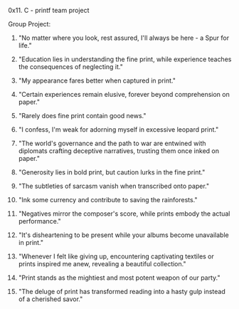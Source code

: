 0x11. C - printf team project

Group Project:

1. "No matter where you look, rest assured, I'll always be here - a Spur for life."

2. "Education lies in understanding the fine print, while experience teaches the consequences of neglecting it."

3. "My appearance fares better when captured in print."

4. "Certain experiences remain elusive, forever beyond comprehension on paper."

5. "Rarely does fine print contain good news."

6. "I confess, I'm weak for adorning myself in excessive leopard print."

7. "The world's governance and the path to war are entwined with diplomats crafting deceptive narratives, trusting them once inked on paper."

8. "Generosity lies in bold print, but caution lurks in the fine print."

9. "The subtleties of sarcasm vanish when transcribed onto paper."

10. "Ink some currency and contribute to saving the rainforests."

11. "Negatives mirror the composer's score, while prints embody the actual performance."

12. "It's disheartening to be present while your albums become unavailable in print."

13. "Whenever I felt like giving up, encountering captivating textiles or prints inspired me anew, revealing a beautiful collection."

14. "Print stands as the mightiest and most potent weapon of our party."

15. "The deluge of print has transformed reading into a hasty gulp instead of a cherished savor."
